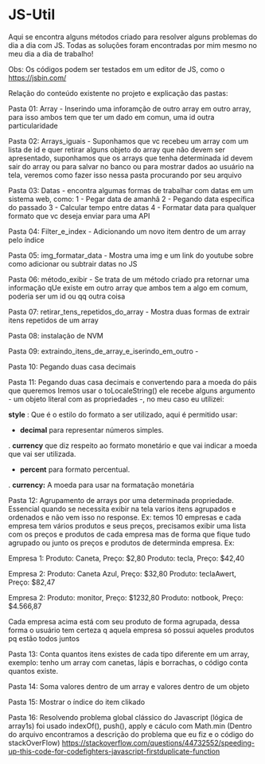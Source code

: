 # JS-Util
Aqui se encontra alguns métodos criado para resolver alguns problemas do dia a dia com JS. Todas as soluções foram encontradas por mim mesmo no meu dia a dia de trabalho!

Obs: Os códigos podem ser testados em um editor de JS, como o https://jsbin.com/

Relação do conteúdo existente no projeto e explicação das pastas:

Pasta 01: Array - Inserindo uma inforamção de outro array em outro array, para isso ambos tem que ter um dado em comun, uma id outra particularidade

Pasta 02: Arrays_iguais - Suponhamos que vc recebeu um array com um lista de id e quer retirar alguns objeto do array que não devem ser apresentado, suponhamos que os arrays que tenha determinada id devem sair do array ou para salvar no banco ou para mostrar dados 
ao usuário na tela, veremos como fazer isso nessa pasta procurando por seu arquivo

Pasta 03: Datas - encontra algumas formas de trabalhar com datas em um sistema web, como:
1 - Pegar data de amanhâ
2 - Pegando data específica do passado
3 - Calcular tempo entre datas
4 - Formatar data para qualquer formato que vc deseja enviar para uma API

Pasta 04: Filter_e_index - Adicionando um novo item dentro de um array pelo índice

Pasta 05: img_formatar_data - Mostra uma img e um link do youtube sobre como adicionar ou subtrair datas no JS

Pasta 06: método_exibir - Se trata de um método criado pra retornar uma informação qUe existe em outro array que ambos tem
a algo em comum, poderia ser um id ou qq outra coisa

Pasta 07: retirar_tens_repetidos_do_array - Mostra duas formas de extrair itens repetidos de um array

Pasta 08: instalação de NVM

Pasta 09: extraindo_itens_de_array_e_iserindo_em_outro - 

Pasta 10: Pegando duas casa decimais

Pasta 11: Pegando duas casa decimais e convertendo para a moeda do páis que queremos
Iremos usar o toLocaleString() ele recebe alguns argumento - um objeto literal com as propriedades -, no meu caso eu utilizei:

**style** : Que é o estilo do formato a ser utilizado, aqui é permitido usar:

* **decimal** para representar números simples.

. **currency** que diz respeito ao formato monetário e que vai indicar a moeda que vai ser utilizada.

* **percent** para formato percentual.

. **currency:** A moeda para usar na formatação monetária

Pasta 12: Agrupamento de arrays por uma determinada propriedade. Essencial quando se necessita exibir na tela varios itens agrupados e ordenados e não vem isso no response. Ex: temos 10 empresas e cada empresa tem vários produtos e seus preços, precisamos exibir uma lista com os preços e produtos de cada empresa mas de forma que fique tudo agrupado ou junto os preços e produtos de determinda empresa. 
Ex: 

Empresa 1: Produto: Caneta, Preço: $2,80
           Produto: tecla, Preço: $42,40 

Empresa 2: Produto: Caneta Azul, Preço: $32,80
           Produto: teclaAwert, Preço: $82,47

Empresa 2: Produto: monitor, Preço: $1232,80
           Produto: notbook, Preço: $4.566,87

Cada empresa acima está com seu produto de forma agrupada, dessa forma o usuário tem certeza q aquela empresa só possui aqueles produtos pq estão todos juntos   

Pasta 13: Conta quantos itens existes de cada tipo diferente em um array, exemplo:
tenho um array com canetas, lápis e borrachas, o código conta quantos existe.

Pasta 14: Soma valores dentro de um array e valores dentro de um objeto

Pasta 15: Mostrar o índice do item clikado

Pasta 16: Resolvendo problema global clássico do Javascript (lógica de array1s)
foi usado indexOf(), push(), apply e cáculo com Math.min (Dentro do arquivo
encontramos a descrição do problema que eu fiz e o código do stackOverFlow)
https://stackoverflow.com/questions/44732552/speeding-up-this-code-for-codefighters-javascript-firstduplicate-function